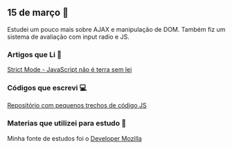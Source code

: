 ## 15 de março :pushpin:

Estudei um pouco mais sobre AJAX e manipulação de DOM. Também fiz um sistema de avaliação com input radio e JS.

### Artigos que Li :newspaper:

[Strict Mode - JavaScript não é terra sem lei](https://maikenegreiros.me/artigos/strict-mode-javascript-nao-e-terra-sem-lei)

### Códigos que escrevi :computer:

[Repositório com pequenos trechos de código JS](https://github.com/crisgon/Javascript-Experiments)


### Materias que utilizei para estudo :scroll:

Minha fonte de estudos foi o [Developer Mozilla](https://developer.mozilla.org/pt-BR/docs)









